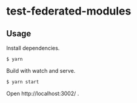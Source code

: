 # test-federated-modules

## Usage

Install dependencies.

```bash
$ yarn
```

Build with watch and serve.

```bash
$ yarn start
```

Open http://localhost:3002/ .
